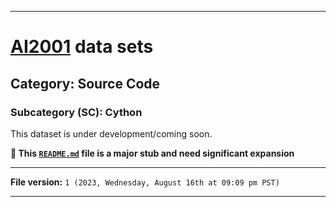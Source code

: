 
***

# [AI2001](https://github.com/seanpm2001/AI2001/) data sets

## Category: Source Code

### Subcategory (SC): Cython

This dataset is under development/coming soon.

**🌱️ This [`README.md`](/README.md) file is a major stub and need significant expansion**

***

**File version:** `1 (2023, Wednesday, August 16th at 09:09 pm PST)`

***
